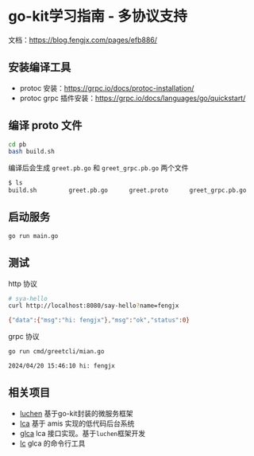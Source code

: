 # go-kit学习指南 - 多协议支持

文档：<https://blog.fengjx.com/pages/efb886/>

## 安装编译工具

- protoc 安装：<https://grpc.io/docs/protoc-installation/>
- protoc grpc 插件安装：<https://grpc.io/docs/languages/go/quickstart/> 


## 编译 proto 文件

```bash
cd pb
bash build.sh
```

编译后会生成 `greet.pb.go` 和 `greet_grpc.pb.go` 两个文件
```bash
$ ls    
build.sh         greet.pb.go      greet.proto      greet_grpc.pb.go
```

## 启动服务

```bash
go run main.go
```

## 测试


http 协议
```bash
# sya-hello
curl http://localhost:8080/say-hello?name=fengjx

{"data":{"msg":"hi: fengjx"},"msg":"ok","status":0}
```

grpc 协议
```bash
go run cmd/greetcli/mian.go

2024/04/20 15:46:10 hi: fengjx 
```


## 相关项目

- [luchen](https://github.com/fengjx/luchen) 基于go-kit封装的微服务框架
- [lca](https://github.com/fengjx/lca) 基于 amis 实现的低代码后台系统
- [glca](https://github.com/fengjx/glca) lca 接口实现。基于`luchen`框架开发
- [lc](https://github.com/fengjx/lc) glca 的命令行工具


